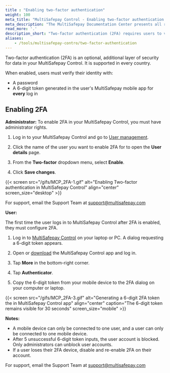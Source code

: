 ```yaml
---
title : "Enabling two-factor authentication"
weight: 100
meta_title: "MultiSafepay Control - Enabling two-factor authentication - MultiSafepay Docs"
meta_description: "The MultiSafepay Documentation Center presents all relevant information about our Plugins and API. You can also find support pages for payment methods, tools and general questions as well as the contact details of our Support and Integration Teams."
read_more: '.'
description_short: "Two-factor authentication (2FA) requires users to verify their identity with two pieces of evidence. This authentication method is used to add an additional layer of security to your data. At MultiSafepay, the first piece of evidence users are asked to provide is a password. The second piece of evidence is a 6-digit token, generated in the MultiSafepay app on the user's mobile device."
aliases:
    - /tools/multisafepay-contro/two-factor-authentication
---
```


Two-factor authentication (2FA) is an optional, additional layer of security for data in your MultiSafepay Control. It is supported in every country.

When enabled, users must verify their identity with:

- A password
- A 6-digit token generated in the user's MultiSafepay mobile app for **every** log in

## Enabling 2FA

**Administrator:** 
To enable 2FA in your MultiSafepay Control, you must have administrator rights. 

1. Log in to your MultiSafepay Control and go to [User management](https://merchant.multisafepay.com/user-management).

2. Click the name of the user you want to enable 2FA for to open the **User details** page.

3. From the **Two-factor** dropdown menu, select **Enable**.

4. Click **Save changes**.

{{< screen src="/gifs/MCP_2FA-1.gif" alt="Enabling Two-factor authentication in MultiSafepay Control" align="center" screen_size="desktop" >}}

For support, email the Support Team at <support@multisafepay.com>

**User:**

The first time the user logs in to MultiSafepay Control after 2FA is enabled, they must configure 2FA.

1.  Log in to [MultiSafepay Control](https://merchant.multisafepay.com) on your laptop or PC. A dialog requesting a 6-digit token appears.

2. Open or [download](https://docs.multisafepay.com/tools/multisafepay-control-app/how-to-download-the-app) the MultiSafepay Control app and log in.

3. Tap **More** in the bottom-right corner.

4. Tap **Authenticator**.

5. Copy the 6-digit token from your mobile device to the 2FA dialog on your computer or laptop.

{{< screen src="/gifs/MCP_2FA-3.gif" alt="Generating a 6-digit 2FA token the in MultiSafepay Control app" align="center" caption="The 6-digit token remains visible for 30 seconds" screen_size="mobile" >}}

**Notes:** 

- A mobile device can only be connected to one user, and a user can only be connected to one mobile device.
- After 5 unsuccessful 6-digit token inputs, the user account is blocked. Only administrators can unblock user accounts. 
- If a user loses their 2FA device, disable and re-enable 2FA on their account. 

For support, email the Support Team at <support@multisafepay.com>
